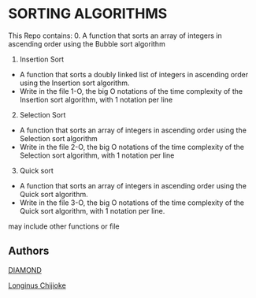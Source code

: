 # SORTING ALGORITHMS

This Repo contains:
0. A function that sorts an array of integers in ascending order using the Bubble sort algorithm

1. Insertion Sort
- A function that sorts a doubly linked list of integers in ascending order using the Insertion sort algorithm.
- Write in the file 1-O, the big O notations of the time complexity of the Insertion sort algorithm, with 1 notation per line

2. Selection Sort
- A function that sorts an array of integers in ascending order using the Selection sort algorithm
- Write in the file 2-O, the big O notations of the time complexity of the Selection sort algorithm, with 1 notation per line

3. Quick sort
- A function that sorts an array of integers in ascending order using the Quick sort algorithm.
- Write in the file 3-O, the big O notations of the time complexity of the Quick sort algorithm, with 1 notation per line.

may include other functions or file 

## Authors
[DIAMOND](https://github.com/Ufoma)


[Longinus Chijioke]()
